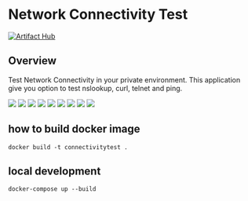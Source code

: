 # Network Connectivity Test

[![Artifact Hub](https://img.shields.io/endpoint?url=https://artifacthub.io/badge/repository/networkconnectivitytest)](https://artifacthub.io/packages/search?repo=networkconnectivitytest)

## Overview

Test Network Connectivity in your private environment.
This application give you option to test nslookup, curl, telnet and ping.

![](img/1.png)
![](img/2.png)
![](img/3.png)
![](img/4.png)
![](img/5.png)
![](img/6.png)
![](img/7.png)
![](img/8.png)
![](img/9.png)


## how to build docker image

```shell
docker build -t connectivitytest .
```

## local development

```shell
docker-compose up --build
```